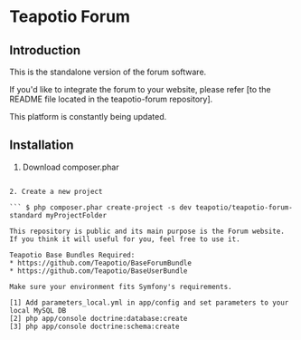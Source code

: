 # Teapotio Forum

## Introduction

This is the standalone version of the forum software.

If you'd like to integrate the forum to your website, please refer [to the README file located in the teapotio-forum repository].

This platform is constantly being updated.

## Installation

1. Download composer.phar

``` $ curl -sS https://getcomposer.org/installer | php

2. Create a new project

``` $ php composer.phar create-project -s dev teapotio/teapotio-forum-standard myProjectFolder

This repository is public and its main purpose is the Forum website. If you think it will useful for you, feel free to use it.

Teapotio Base Bundles Required:
* https://github.com/Teapotio/BaseForumBundle
* https://github.com/Teapotio/BaseUserBundle

Make sure your environment fits Symfony's requirements.

[1] Add parameters_local.yml in app/config and set parameters to your local MySQL DB
[2] php app/console doctrine:database:create
[3] php app/console doctrine:schema:create
